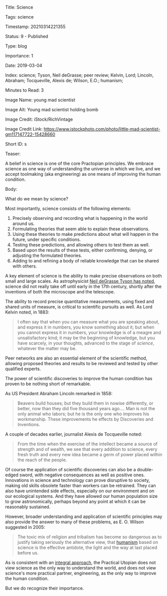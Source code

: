 Title:  Science

Tags:   science

Timestamp: 20210314221355

Status: 9 - Published

Type:   blog

Importance: 1

Date:   2019-03-04

Index:  science; Tyson, Neil deGrasse; peer review; Kelvin, Lord; Lincoln, Abraham; Tocqueville, Alexis de; Wilson, E.O.; humanism; 

Minutes to Read: 3

Image Name: young mad scientist

Image Alt: Young mad scientist holding bomb

Image Credit: iStock/RichVintage

Image Credit Link: https://www.istockphoto.com/photo/little-mad-scientist-gm117147722-15428660

Short ID: s

Teaser: 

A belief in science is one of the core Practopian principles. We embrace science as one way of understanding the universe in which we live, and we accept toolmaking (aka engineering) as one means of improving the human condition.


Body: 

What do we mean by science?

Most importantly, science consists of the following elements:

1. Precisely observing and recording what is happening in the world around us.
2. Formulating theories that seem able to explain these observations. 
3. Using these theories to make predictions about what will happen in the future, under specific conditions. 
4. Testing these predictions, and allowing others to test them as well. 
5. Based upon the results of these tests, either confirming, denying, or adjusting the formulated theories. 
6. Adding to and refining a body of reliable knowledge that can be shared with others.

A key element of science is the ability to make precise observations on both small and large scales. As astrophysicist [Neil deGrasse Tyson has noted][tyson], science did not really take off until early in the 17th century, shortly after the inventions of both the microscope and the telescope. 

The ability to record precise quantitative measurements, using  fixed and shared units of measure, is critical to scientific pursuits as well. As Lord Kelvin noted, in 1883:  
 
> I often say that when you can measure what you are speaking about, and express it in numbers, you know something about it; but when you cannot express it in numbers, your knowledge is of a meagre and unsatisfactory kind; it may be the beginning of knowledge, but you have scarcely, in your thoughts, advanced to the stage of *science*, whatever the matter may be.

Peer networks are also an essential element of the scientific method, allowing proposed theories and results to be reviewed and tested by other qualified experts. 
 
The power of scientific discoveries to improve the human condition has proven to be nothing short of remarkable. 

As US President Abraham Lincoln remarked in 1858:

> Beavers build houses; but they build them in nowise differently, or better, now than they did five thousand years ago.... Man is not the only animal who labors; but he is the only one who improves his workmanship. These improvements he effects by Discoveries and Inventions. 

A couple of decades earlier, journalist Alexis de Tocqueville noted:

> From the time when the exercise of the intellect became a source of strength and of wealth, we see that every addition to science, every fresh truth and every new idea became a germ of power placed within the reach of the people.

Of course the application of scientific discoveries can also be a double-edged sword, with negative consequences as well as positive ones. Innovations in science and technology can prove disruptive to society, making old skills obsolete faster than workers can be retrained. They can also have unintended side effects, especially on our environment and on our ecological systems. And they have allowed our human population size to grow  astronomically, perhaps beyond any point at which it can be reasonably sustained. 

However, broader understanding and application of scientific principles may also provide the answer to many of these problems, as E. O. Wilson suggested in 2005:    
 
> The toxic mix of religion and tribalism has become so dangerous as to justify taking seriously the alternative view, that [humanism][] based on science is the effective antidote, the light and the way at last placed before us. 

As is consistent with an [integral approach][integral], the Practical Utopian does not view science as the only way to understand the world, and does not view science's more practical partner, engineering, as the only way to improve the human condition. 

But we do recognize their importance. 

[tyson]: https://www.huffingtonpost.com/neil-degrasse-tyson/what-science-is-and-how-and-why-it-works_b_8595642.html

[wilson]: http://www.newscientist.com/article/dn8254-can-biology-do-better-than-faith.html

[humanism]: ../../tags/humanism.html
[integral]: ../../tags/integral.html
[principles]: ../../core/principles.html
[science]: ../../tags/science.html
